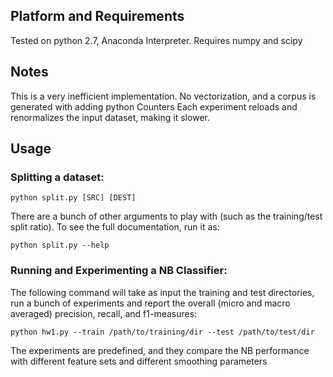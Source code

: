 ## Platform and Requirements
Tested on python 2.7, Anaconda Interpreter.
Requires numpy and scipy

## Notes
This is a very inefficient implementation. No vectorization, and a corpus is generated with adding python Counters
Each experiment reloads and renormalizes the input dataset, making it slower.

## Usage
### Splitting a dataset:
```shell
python split.py [SRC] [DEST]
```

There are a bunch of other arguments to play with (such as the training/test split ratio). To see the full documentation,
run it as:
```shell
python split.py --help
```

### Running and Experimenting a NB Classifier:
The following command will take as input the training and test directories, run a bunch of experiments and report the
overall (micro and macro averaged) precision, recall, and f1-measures:
```shell
python hw1.py --train /path/to/training/dir --test /path/to/test/dir
```
The experiments are predefined, and they compare the NB
performance with different feature sets and different smoothing parameters